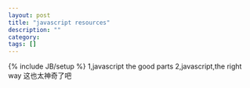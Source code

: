 ```yaml
---
layout: post
title: "javascript resources"
description: ""
category: 
tags: []
---
```

{% include JB/setup %}
1,javascript the good parts
2,javascript,the right way
这也太神奇了吧
